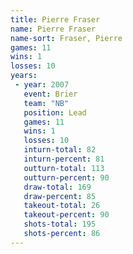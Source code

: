 ```yaml
---
title: Pierre Fraser
name: Pierre Fraser
name-sort: Fraser, Pierre
games: 11
wins: 1
losses: 10
years:
 - year: 2007
   event: Brier
   team: "NB"
   position: Lead
   games: 11
   wins: 1
   losses: 10
   inturn-total: 82
   inturn-percent: 81
   outturn-total: 113
   outturn-percent: 90
   draw-total: 169
   draw-percent: 85
   takeout-total: 26
   takeout-percent: 90
   shots-total: 195
   shots-percent: 86
---
```

